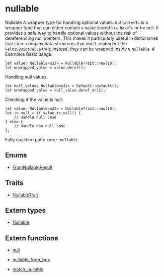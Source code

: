 # nullable

Nullable A wrapper type for handling optional values.  `Nullable<T>` is a wrapper type that can either contain a value stored in a `Box<T>` or be null. It provides a safe way to handle optional values without the risk of dereferencing null pointers.  This makes it particularly useful in dictionaries that store complex data structures that don't implement the `Felt252DictValue` trait; instead, they can be wrapped inside a `Nullable`.  # Examples  Basic usage:
```cairo
let value: Nullable<u32> = NullableTrait::new(10);
let unwrapped_value = value.deref();
```
Handling null values:
```cairo
let null_value: Nullable<u32> = Default::default();
let unwrapped_value = null_value.deref_or(1);
```
Checking if the value is null:
```cairo
let value: Nullable<u32> = NullableTrait::new(10);
let is_null = if value.is_null() {
    // Handle null case
} else {
    // Handle non-null case
};
```

Fully qualified path: `core::nullable`

## Enums

- [FromNullableResult](./core-nullable-FromNullableResult.md)

## Traits

- [NullableTrait](./core-nullable-NullableTrait.md)

## Extern types

- [Nullable](./core-nullable-Nullable.md)

## Extern functions

- [null](./core-nullable-null.md)

- [nullable_from_box](./core-nullable-nullable_from_box.md)

- [match_nullable](./core-nullable-match_nullable.md)

